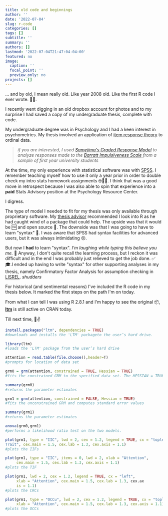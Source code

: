 ```yaml
---
title: old code and beginnings
author: ''
date: '2022-07-04'
slug: r-code
categories: []
tags: []
subtitle: ''
summary: ''
authors: []
lastmod: '2022-07-04T21:47:04-04:00'
featured: no
image:
  caption: ''
  focal_point: ''
  preview_only: no
projects: []
---
```



... and by old, I mean really old. Like year 2008 old. Like the first R code I ever wrote. 👩‍💻.


I recently went digging in an old dropbox account for photos and to my surprise I had saved a copy of my undergraduate thesis, complete with code.

My undergraduate degree was in Psychology and I had a keen interest in psychometrics. My thesis involved an application of [item response theory](https://en.wikipedia.org/wiki/Item_response_theory) to ordinal data.

>*if you are interested, I used [Samejima's Graded Response Model](https://link.springer.com/chapter/10.1007/978-1-4757-2691-6_5) to analyze responses made to the [Barratt Impulsiveness Scale](https://en.wikipedia.org/wiki/Barratt_Impulsiveness_Scale) from a sample of first year university students*

At the time, my only experience with statistical software was with [SPSS](https://en.wikipedia.org/wiki/SPSS). I remember teaching myself how to use it only a year prior in order to double check my intro stats homework assignments 🤓🔬📏. I think that was a good move in retrospect because I was also able to spin that experience into a **paid** Stats Advisory position at the Psychology Resource Center. 

I digress.

The type of model I needed to fit for my thesis was only available through proprietary software. My [thesis advisor](https://health.yorku.ca/health-profiles/index.php?mid=498680) recommended I look into R as he had caught wind of a package that could help. The upside was that it would be 🆓 and open source 🤑. The downside was that I was going to have to learn "syntax" 🤢. I was aware that SPSS had syntax facilities for advanced users, but it was always intimidating 😣. 

But now I **had** to learn "syntax". *I'm laughing while typing this believe you me.* 🤣 Anyway, I don't quite recall the learning process, but I reckon it was difficult and in the end I was probably just relieved to get the job done. ✅🎓.I ended up having to write "syntax" for other supporting analyses in my thesis, namely Confirmatory Factor Analysis for assumption checking in [LISREL](https://ssicentral.com/index.php/products/lisrel/). *shudders*

For historical (and sentimental reasons) I've included the R code in my thesis below. It marked the first steps on the path I'm on today. 

From what I can tell I was using R 2.8.1 and I'm happy to see the original 📦, [**ltm**](https://cran.r-project.org/web/packages/ltm/) is still active on CRAN today.

Till next time, 🍻✌


```r
install.packages("ltm", dependencies = TRUE)
#downloads and installs the 'LTM' packageto the user’s hard drive.

library(ltm)
#loads the 'LTM' package from the user’s hard drive

attention = read.table(file.choose(),header=T)
#prompts for location of data set

grm0 = grm(attention, constrained = TRUE, Hessian = TRUE)
#fits the constrained GRM to the specified data set. The HESSIAN = TRUE argument computes standard error values.

summary(grm0)
#returns the parameter estimates

grm1 = grm(attention, constrained = FALSE, Hessian = TRUE)
#fits the unconstrained GRM and computes standard error values

summary(grm1)
#returns the parameter estimates

anova(grm0,grm1)
#performs a likelihood ratio test on the two models.

plot(grm1, type = "IIC", lwd = 2, cex = 1.2, legend = TRUE, cx = "topleft",xlab = "Latent
Trait", cex.main = 1.5, cex.lab = 1.3, cex.axis = 1.1)
#plots the IIFs

plot(grm1, type = "IIC", items = 0, lwd = 2, xlab = "Attention",
     cex.main = 1.5, cex.lab = 1.3, cex.axis = 1.1)
#plots the TIF

plot(grm1, lwd = 2, cex = 1.2, legend = TRUE, cx = "left",
     xlab = "Attention", cex.main = 1.5, cex.lab = 1.3, cex.ax
     is = 1.1)
#plots the CRCs

plot(grm1, type = "OCCu", lwd = 2, cex = 1.2, legend = TRUE, cx = "topleft",
     xlab = "Attention", cex.main = 1.5, cex.lab = 1.3, cex.axis = 1.1)
#plots the OCCs
```
